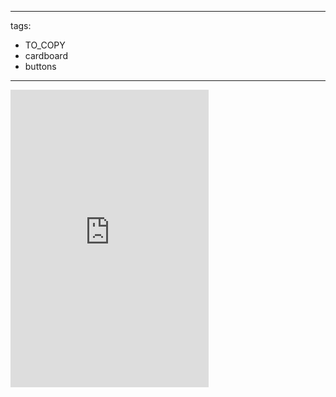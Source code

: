 
---
tags:
 - TO_COPY
 - cardboard
 - buttons
---
<iframe src="https://www.facebook.com/plugins/video.php?height=476&href=https%3A%2F%2Fwww.facebook.com%2FOfficial.ActivitiesForKids%2Fvideos%2F244566335126086%2F&show_text=false&width=317&t=0" width="317" height="476" style="border:none;overflow:hidden" scrolling="no" frameborder="0" allowfullscreen="true" allow="autoplay; clipboard-write; encrypted-media; picture-in-picture; web-share" allowFullScreen="true"></iframe>